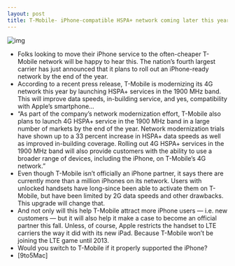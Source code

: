 ```yaml
---
layout: post
title: T-Mobile- iPhone-compatible HSPA+ network coming later this year
---
```

![img](http://media.idownloadblog.com/wp-content/uploads/2012/02/T-Mobile-sign-web.jpg)
* Folks looking to move their iPhone service to the often-cheaper T-Mobile network will be happy to hear this. The nation’s fourth largest carrier has just announced that it plans to roll out an iPhone-ready network by the end of the year.
* According to a recent press release, T-Mobile is modernizing its 4G network this year by launching HSPA+ services in the 1900 MHz band. This will improve data speeds, in-building service, and yes, compatibility with Apple’s smartphone…
* “As part of the company’s network modernization effort, T-Mobile also plans to launch 4G HSPA+ service in the 1900 MHz band in a large number of markets by the end of the year. Network modernization trials have shown up to a 33 percent increase in HSPA+ data speeds as well as improved in-building coverage. Rolling out 4G HSPA+ services in the 1900 MHz band will also provide customers with the ability to use a broader range of devices, including the iPhone, on T-Mobile’s 4G network.”
* Even though T-Mobile isn’t officially an iPhone partner, it says there are currently more than a million iPhones on its network. Users with unlocked handsets have long-since been able to activate them on T-Mobile, but have been limited by 2G data speeds and other drawbacks. This upgrade will change that.
* And not only will this help T-Mobile attract more iPhone users — i.e. new customers — but it will also help it make a case to become an official partner this fall. Unless, of course, Apple restricts the handset to LTE carriers the way it did with its new iPad. Because T-Mobile won’t be joining the LTE game until 2013.
* Would you switch to T-Mobile if it properly supported the iPhone?
* [9to5Mac]

